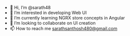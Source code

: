 - 👋 Hi, I’m @sarath48
- 👀 I’m interested in developing Web UI
- 🌱 I’m currently learning NGRX store concepts in Angular 
- 💞️ I’m looking to collaborate on UI creation 
- 📫 How to reach me sarathsanthosh480@gmail.com

<!---
sarath48/sarath48 is a ✨ special ✨ repository because its `README.md` (this file) appears on your GitHub profile.
You can click the Preview link to take a look at your changes.
--->
